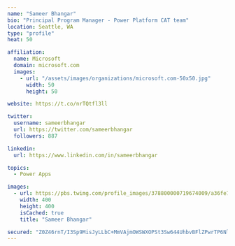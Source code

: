 ```yaml
---
name: "Sameer Bhangar"
bio: "Principal Program Manager - Power Platform CAT team"
location: Seattle, WA
type: "profile"
heat: 50

affiliation:
  name: Microsoft
  domain: microsoft.com
  images:
    - url: "/assets/images/organizations/microsoft.com-50x50.jpg"
      width: 50
      height: 50

website: https://t.co/nrTQtfl3ll

twitter:
  username: sameerbhangar
  url: https://twitter.com/sameerbhangar
  followers: 887

linkedin:
  url: https://www.linkedin.com/in/sameerbhangar

topics:
  - Power Apps

images:
  - url: https://pbs.twimg.com/profile_images/378800000719674009/a36fe7ddfab1778b76e5793772e43798_400x400.jpeg
    width: 400
    height: 400
    isCached: true
    title: "Sameer Bhangar"

secured: "Z0Z46rnT/I3Sp9MisJyLLbC+MmVAjmOWSWXOPSt3Sw644UhbvBFlZPwrTP6Nlxqr++LLU2ARnRHe59QxbSxHyg6SPC3UezV1Q6ta2LH+mqVCzK3f7MFDPyHJAAVKz0OblfJ5zsz++ukIiQW9Kkbf0dJaDke1o4mRQvCuUCn6+L68OI0uVU7rqId1ihJuPxbPExIwKxj4wAaB6k4DHwNSx/8LgiZ4Pw09f0nYJIBEAqLS5GCb6cchJs+mHG3h8JJz/HubTl7BGr9gQUKteLgkXOYnacvAe0Fj02dPPdc/H0lS95K+3iG/G+GaU0h39Ql+i1PlopoInBC+rMjDlA8+YZdLMtlvgNOC89SvioES8iQVTLhGtb2bvr3sgeDopGTOLyEFDyVlQCpwabSxum/bjA==;OfKYufVr9HD24FVhAreaLA=="
---
```


